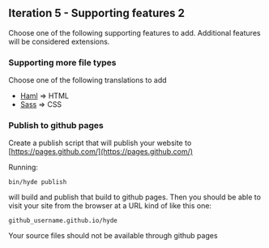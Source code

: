 ## Iteration 5 - Supporting features 2

Choose one of the following supporting features to add. Additional features will be considered extensions.

### Supporting more file types

Choose one of the following translations to add

* [Haml](http://haml.info/) => HTML
* [Sass](http://sass-lang.com/) => CSS


### Publish to github pages

Create a publish script that will publish your website to [https://pages.github.com/](https://pages.github.com/)

Running:

```
bin/hyde publish
```

will build and publish that build to github pages. Then you should be able to visit your site from the browser at a URL kind of like this one:

```
github_username.github.io/hyde
```

Your source files should not be available through github pages

